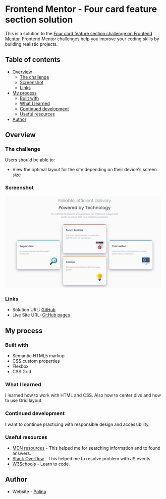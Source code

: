 # Frontend Mentor - Four card feature section solution

This is a solution to the [Four card feature section challenge on Frontend Mentor](https://www.frontendmentor.io/challenges/four-card-feature-section-weK1eFYK). Frontend Mentor challenges help you improve your coding skills by building realistic projects. 

## Table of contents

- [Overview](#overview)
  - [The challenge](#the-challenge)
  - [Screenshot](#screenshot)
  - [Links](#links)
- [My process](#my-process)
  - [Built with](#built-with)
  - [What I learned](#what-i-learned)
  - [Continued development](#continued-development)
  - [Useful resources](#useful-resources)
- [Author](#author)

## Overview

### The challenge

Users should be able to:

- View the optimal layout for the site depending on their device's screen size

### Screenshot

![Image](./resources/images/four-card-screenshot.jpg)

### Links

- Solution URL: [GitHub](https://github.com/polinagusakova/Four-card-feature-section)
- Live Site URL: [GitHub pages](https://polinagusakova.github.io/Four-card-feature-section/)

## My process

### Built with

- Semantic HTML5 markup
- CSS custom properties
- Flexbox
- CSS Grid

### What I learned

I learned how to work with HTML and CSS. Also how to center divs and how to use Grid layout.

### Continued development

I want to continue practicing with responsible design and accessibility.

### Useful resources

- [MDN resources](https://developer.mozilla.org/en-US/) - This helped me for searching information and to found answers.
- [Stack Overflow](https://stackoverflow.com/) - This helped me to resolve problem with JS events.
- [W3Schools](https://www.w3schools.com/) - Learn to code.

## Author

- Website - [Polina](https://github.com/polinagusakova)
